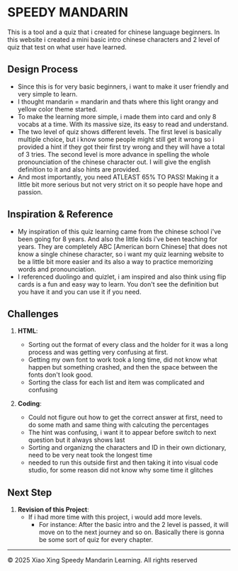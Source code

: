 <!-- Welcome to Chinese Quick Learn!

# header 1 
## 大家好
### 你好

**BOLD**

*Requirements*

- First item
- Second item
- Third item

| Levels | Score |
| ----------- | ----------- |
| Mulitple Choice | 5 |
| Spelling | 5 |
 -->

# SPEEDY MANDARIN

 This is a tool and a quiz that i created for chinese language beginners. In this website i created a mini basic intro chinese characters and 2 level of quiz that test on what user have learned. 

## Design Process

- Since this is for very basic beginners, i want to make it user friendly and very simple to learn. 
- I thought mandarin = mandarin and thats where this light orangy and yellow color theme started.
- To make the learning more simple, i made them into card and only 8 vocabs at a time. With its massive size, its easy to read and understand. 
- The two level of quiz shows different levels. The first level is basically multiple choice, but i know some people might still get it wrong so i provided a hint if they got their first try wrong and they will have a total of 3 tries. The second level is more advance in spelling the whole pronounciation of the chinese character out. I will give the english definition to it and also hints are provided. 
- And most importantly, you need ATLEAST 65% TO PASS! Making it a little bit more serious but not very strict on it so people have hope and passion. 

## Inspiration & Reference

- My inspiration of this quiz learning came from the chinese school i've been going for 8 years. And also the little kids i've been teaching for years. They are completely ABC [American born Chinese] that does not know a single chinese character, so i want my quiz learning website to be a little bit more easier and its also a way to practice memorizing words and pronounciation.
- I referenced duolingo and quizlet, i am inspired and also think using flip cards is a fun and easy way to learn. You don't see the definition but you have it and you can use it if you need. 


## Challenges 

1. **HTML**:
   - Sorting out the format of every class and the holder for it was a long process and was getting very confusing at first.
   - Getting my own font to work took a long time, did not know what happen but something crashed, and then the space between the fonts don't look good.
   - Sorting the class for each list and item was complicated and confusing
   
   
2. **Coding**:
   - Could not figure out how to get the correct answer at first, need to do some math and same thing with calcuting the percentages
   - The hint was confusing, i want it to appear before switch to next question but it always shows last
   - Sorting and organizng the characters and ID in their own dictionary, need to be very neat took the longest time
   - needed to run this outside first and then taking it into visual code studio, for some reason did not know why some time it glitches

## Next Step

1. **Revision of this Project**:
   - If i had more time with this project, i would add more levels. 
      - For instance: After the basic intro and the 2 level is passed, it will move on to the next journey and so on. Basically there is gonna be some sort of quiz for every chapter.





---

© 2025 Xiao Xing Speedy Mandarin Learning. All rights reserved
